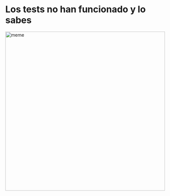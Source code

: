 <h1>Los tests no han funcionado y lo sabes</h1> <img src="https://i.redd.it/lzjf6sv2voda1.jpg" alt="meme" width="500" height="500"></img>
